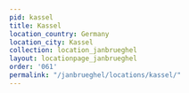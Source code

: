 ```yaml
---
pid: kassel
title: Kassel
location_country: Germany
location_city: Kassel
collection: location_janbrueghel
layout: locationpage_janbrueghel
order: '061'
permalink: "/janbrueghel/locations/kassel/"
---
```

